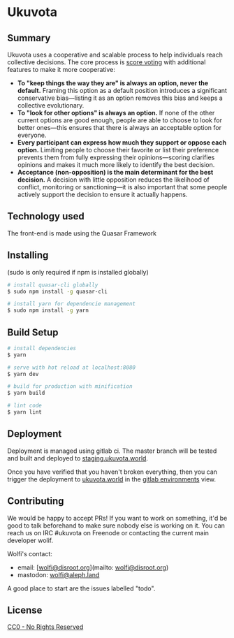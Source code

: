 # Ukuvota
## Summary
Ukuvota uses a cooperative and scalable process to help individuals reach collective decisions. The core process is [score voting](https://electology.org/score-voting) with additional features to make it more cooperative:
- **To "keep things the way they are" is always an option, never the default.** Framing this option as a default position introduces a significant conservative bias—listing it as an option removes this bias and keeps a collective evolutionary.
- **To "look for other options" is always an option.** If none of the other current options are good enough, people are able to choose to look for better ones—this ensures that there is always an acceptable option for everyone.
- **Every participant can express how much they support or oppose each option.** Limiting people to choose their favorite or list their preference prevents them from fully expressing their opinions—scoring clarifies opinions and makes it much more likely to identify the best decision.
- **Acceptance (non-opposition) is the main determinant for the best decision.** A decision with little opposition reduces the likelihood of conflict, monitoring or sanctioning—it is also important that some people actively support the decision to ensure it actually happens.

## Technology used
The front-end is made using the Quasar Framework

## Installing
(sudo is only required if npm is installed globally)

``` bash
# install quasar-cli globally 
$ sudo npm install -g quasar-cli

# install yarn for dependencie management
$ sudo npm install -g yarn
```

## Build Setup

``` bash
# install dependencies
$ yarn

# serve with hot reload at localhost:8080
$ yarn dev

# build for production with minification
$ yarn build

# lint code
$ yarn lint
```

## Deployment

Deployment is managed using gitlab ci. The master branch will be tested and built and deployed to [staging.ukuvota.world](https://staging.ukuvota.world).

Once you have verified that you haven't broken everything, then you can trigger the deployment to [ukuvota.world](https://ukuvota.world) in the [gitlab environments](https://gitlab.com/ukuvota/ukuvota/environments) view.

## Contributing
We would be happy to accept PRs! If you want to work on something, it'd be good to talk beforehand to make sure nobody else is working on it. You can reach us on IRC #ukuvota on Freenode or contacting the current main developer wolif.

Wolfi's contact:
 - email: [wolfi@disroot.org](mailto: wolfi@disroot.org)
 - mastodon: [wolfi@aleph.land](https://aleph.land/@wolfi)

A good place to start are the issues labelled "todo".

## License
[CC0 - No Rights Reserved](LICENSE)
